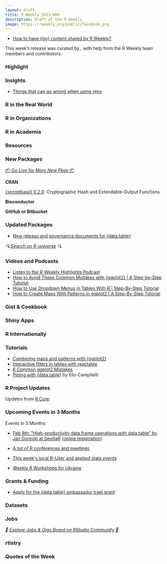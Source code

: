 ```yaml
---
layout: draft
title: R Weekly 2023-W00
description: Draft of the R Weekly
image: https://rweekly.org/public/facebook.png
---
```



+ [How to have (my) content shared by R Weekly?](https://github.com/rweekly/rweekly.org#how-to-have-my-content-shared-by-r-weekly)

This week’s release was curated by [](), with help from the R Weekly team members and contributors.



### Highlight



### Insights

- [Things that can go wrong when using renv](https://epiverse-trace.github.io/posts/renv-complications/)

### R in the Real World



### R in Organizations



### R in Academia



### Resources



### New Packages

<p class="added-hostname"><a href="https://rweekly.org/live" target="_blank" class="externalLink">📦 <i>Go Live for More New Pkgs</i> 📦</a></p>


**CRAN**

[{secretbase} 0.2.0](https://cran.r-project.org/package=secretbase): Cryptographic Hash and Extendable-Output Functions

**Bioconductor**



**GitHub or Bitbucket**



### Updated Packages

+ [New release and governance documents for {data.table}](https://rdatatable-community.github.io/The-Raft/posts/2024-01-30-new_governance_new_release-toby_hocking/)

<i>🔍 [Search on R-universe](https://r-universe.dev/search/) 🔍</i>

### Videos and Podcasts

+ [Listen to the R-Weekly Highlights Podcast](https://rweekly.fireside.fm/)
+ [How to Avoid These Common Mistakes with {ggplot2} |  A Step-by-Step Tutorial](https://youtu.be/AIwX-vWB6B4)
+ [How to Use Dropdown Menus in Tables With R | Step-By-Step Tutorial](https://youtu.be/mrGKySJ-cJc)
+ [How to Create Maps With Patterns in ggplot2 | A Step-By-Step Tutorial](https://youtu.be/cK7U10omEJo)


### Gist & Cookbook



### Shiny Apps



### R Internationally



### Tutorials

+ [Combining maps and patterns with {ggplot2}](https://albert-rapp.de/posts/ggplot2-tips/25_maps_patterns/25_maps_patterns)
+ [Interactive filters in tables with reactable](https://albert-rapp.de/posts/18_connecting_reactable_ojs/18_connecting_reactable_ojs)
+ [6 Common ggplot2 Mistakes](https://albert-rapp.de/posts/ggplot2-tips/21_common_ggplot_mistakes/21_common_ggplot_mistakes)
+ [Piping with {data.table}](https://rdatatable-community.github.io/The-Raft/posts/2024-01-28-piping_data_tables-elio_campitelli/) by Elio Campitelli


<!--<div class="post-more-begin></div><div class="post-more-end"></div>-->

### R Project Updates

Updates from [R Core](http://developer.r-project.org/blosxom.cgi/R-devel/NEWS):


### Upcoming Events in 3 Months

Events in 3 Months:

+ [Feb 8th: "High-productivity data frame operations with data.table" by Jan Gorecki at SevillaR](https://www.meetup.com/sevilla-r-users/events/298628185/)  ([online registration](https://bit.ly/SevillaR_data-table))
  
+ [A list of R conferences and meetings](https://jumpingrivers.github.io/meetingsR/events.html)

+ [This week's local R-User and applied stats events](https://community.rstudio.com/c/irl)

+ [Weekly R Workshops for Ukraine](https://sites.google.com/view/dariia-mykhailyshyna/main/r-workshops-for-ukraine)

### Grants & Funding

+ [Apply for the {data.table} ambassador trael grant](https://rdatatable-community.github.io/The-Raft/posts/2023-11-01-travel_grant_announcement-community_team/)


### Datasets


### Jobs

<i>💼 [Explore Jobs & Gigs Board on RStudio Community](https://community.rstudio.com/c/jobs/) 💼</i>

### rtistry


### Quotes of the Week
